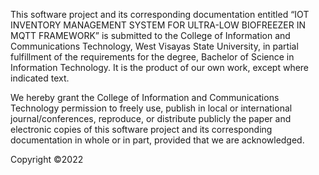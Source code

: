 This software project and its corresponding documentation  entitled “IOT INVENTORY MANAGEMENT SYSTEM FOR ULTRA-LOW BIOFREEZER IN MQTT FRAMEWORK” is submitted to the College of Information and Communications Technology, West Visayas State University, in partial fulfillment of the requirements for the degree, Bachelor of Science in Information Technology. It is the product of our own work, except where indicated text.

We hereby grant the College of Information and Communications Technology permission to freely use, publish in local or international journal/conferences, reproduce, or distribute publicly the paper and electronic copies of this software project and its corresponding documentation in whole or in part, provided that we are acknowledged.

Copyright ©2022
